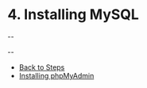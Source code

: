 # 4. Installing MySQL

--


--
* [Back to Steps](../Steps_Taken.md)
* [Installing phpMyAdmin](./05_phpMyAdmin.md)
